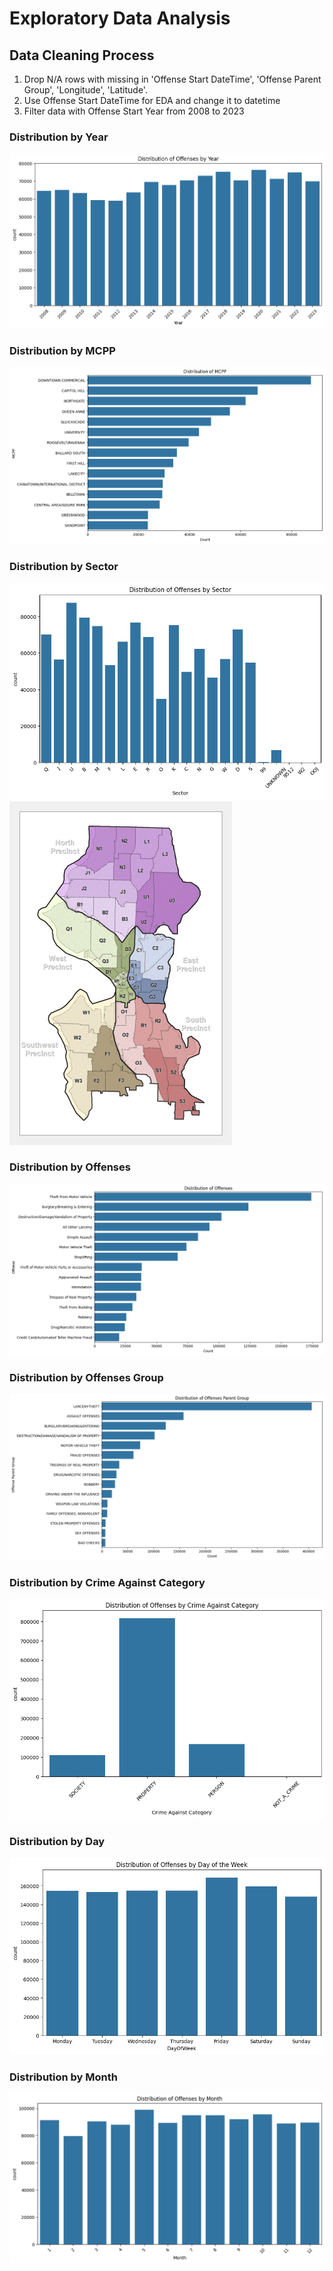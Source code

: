 # Exploratory Data Analysis

## Data Cleaning Process
1. Drop N/A rows with missing in 'Offense Start DateTime', 'Offense Parent Group', 'Longitude', 'Latitude'.
2. Use Offense Start DateTime for EDA and change it to datetime
3. Filter data with Offense Start Year from 2008 to 2023

### Distribution by Year
![Distribution by Year](img/distribution_by_year.png)

### Distribution by MCPP
![Distribution by MCPP](img/distribution_by_MCPP.png)

### Distribution by Sector
![Distribution by Sector](img/distribution_by_sector.png)
![Seattle precinct beat map](img/seattle_beat_map.png)

### Distribution by Offenses
![Distribution by Offenses](img/distribution_by_offenses.png)

### Distribution by Offenses Group
![Distribution by Offenses Group](img/distribution_by_offenses_group.png)

### Distribution by Crime Against Category
![Distribution by Crime Against Category](img/distribution_by_crime_against_category.png)

### Distribution by Day
![Distribution by Day](img/distribution_by_day.png)

### Distribution by Month
![Distribution by Month](img/distribution_by_month.png)
